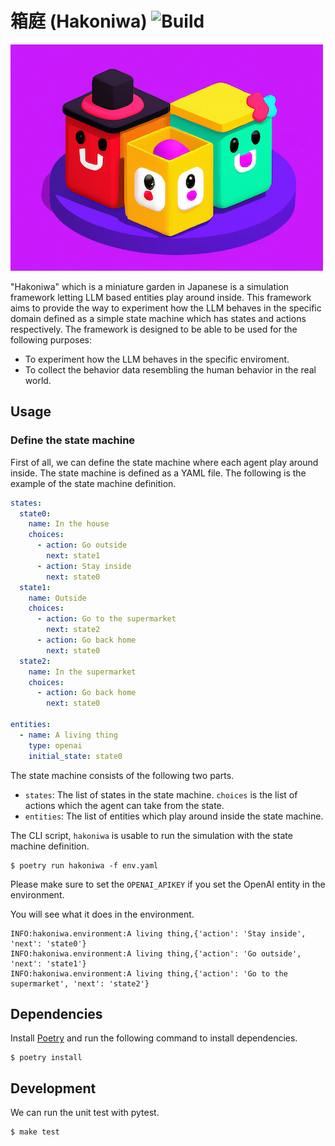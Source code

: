 # 箱庭 (Hakoniwa) ![Build](https://github.com/Lewuathe/hakoniwa/actions/workflows/main.yml/badge.svg)

![hakoniwa](./hakoniwa.png)

"Hakoniwa" which is a miniature garden in Japanese is a simulation framework letting LLM based entities play around inside. This framework aims to provide the way to experiment how the LLM behaves in the specific domain defined as a simple state machine which has states and actions respectively. The framework is designed to be able to be used for the following purposes:

- To experiment how the LLM behaves in the specific enviroment.
- To collect the behavior data resembling the human behavior in the real world.

## Usage

### Define the state machine
First of all, we can define the state machine where each agent play around inside. The state machine is defined as a YAML file. The following is the example of the state machine definition.

```yaml
states:
  state0:
    name: In the house
    choices:
      - action: Go outside
        next: state1
      - action: Stay inside
        next: state0
  state1:
    name: Outside
    choices:
      - action: Go to the supermarket
        next: state2
      - action: Go back home
        next: state0
  state2:
    name: In the supermarket
    choices:
      - action: Go back home
        next: state0

entities:
  - name: A living thing
    type: openai
    initial_state: state0
```

The state machine consists of the following two parts.
- `states`: The list of states in the state machine. `choices` is the list of actions which the agent can take from the state.
- `entities`: The list of entities which play around inside the state machine.

The CLI script, `hakoniwa` is usable to run the simulation with the state machine definition.

```
$ poetry run hakoniwa -f env.yaml
```

Please make sure to set the `OPENAI_APIKEY` if you set the OpenAI entity in the environment. 

You will see what it does in the environment.

```
INFO:hakoniwa.environment:A living thing,{'action': 'Stay inside', 'next': 'state0'}
INFO:hakoniwa.environment:A living thing,{'action': 'Go outside', 'next': 'state1'}
INFO:hakoniwa.environment:A living thing,{'action': 'Go to the supermarket', 'next': 'state2'}
```

## Dependencies

Install [Poetry](https://python-poetry.org/) and run the following command to install dependencies.

```
$ poetry install
```

## Development

We can run the unit test with pytest.

```
$ make test
```
